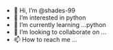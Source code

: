 - 👋 Hi, I’m @shades-99
- 👀 I’m interested in python
- 🌱 I’m currently learning ...python
- 💞️ I’m looking to collaborate on ...
- 📫 How to reach me ...

<!---
shades-99/shades-99 is a ✨ special ✨ repository because its `README.md` (this file) appears on your GitHub profile.
You can click the Preview link to take a look at your changes.
--->
